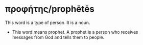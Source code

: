 # προφήτης/prophētēs
This word is a type of person. It is a noun.
* This word means prophet. A prophet is a person who receives messages from God and tells them to people.
